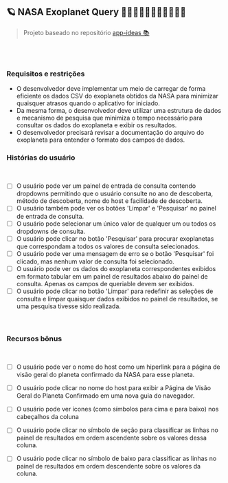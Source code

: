 ## 🪐 NASA Exoplanet Query 🚀🚀👨🏿‍🚀👩🏻‍🚀👨🏻‍🚀

> Projeto baseado no repositório [app-ideas 📚](https://github.com/florinpop17/app-ideas/blob/master/Projects/3-Advanced/NASA-Exoplanet-Query.md)

<br><br>

### Requisitos e restrições
- O desenvolvedor deve implementar um meio de carregar de forma eficiente os dados CSV do exoplaneta obtidos da NASA para minimizar quaisquer atrasos quando o aplicativo for iniciado.
- Da mesma forma, o desenvolvedor deve utilizar uma estrutura de dados e mecanismo de pesquisa que minimiza o tempo necessário para consultar os dados do exoplaneta e exibir os resultados.
- O desenvolvedor precisará revisar a documentação do arquivo do exoplaneta para entender o formato dos campos de dados.

### Histórias do usuário
<br>

- [ ] O usuário pode ver um painel de entrada de consulta contendo dropdowns permitindo que o usuário consulte no ano de descoberta, método de descoberta, nome do host e facilidade de descoberta.
- [ ] O usuário também pode ver os botões 'Limpar' e 'Pesquisar' no painel de entrada de consulta.
- [ ] O usuário pode selecionar um único valor de qualquer um ou todos os dropdowns de consulta.
- [ ] O usuário pode clicar no botão 'Pesquisar' para procurar exoplanetas que correspondam a todos os valores de consulta selecionados.
- [ ] O usuário pode ver uma mensagem de erro se o botão 'Pesquisar' foi clicado, mas nenhum valor de consulta foi selecionado.
- [ ] O usuário pode ver os dados do exoplaneta correspondentes exibidos em formato tabular em um painel de resultados abaixo do painel de consulta. Apenas os campos de queriable devem ser exibidos.
- [ ] O usuário pode clicar no botão 'Limpar' para redefinir as seleções de consulta e limpar quaisquer dados exibidos no painel de resultados, se uma pesquisa tivesse sido realizada.
<br><br><br>

### Recursos bônus
<br>

- [ ] O usuário pode ver o nome do host como um hiperlink para a página de visão geral do planeta confirmado da NASA para esse planeta.
- [ ] O usuário pode clicar no nome do host para exibir a Página de Visão Geral do Planeta Confirmado em uma nova guia do navegador.
- [ ] O usuário pode ver ícones (como símbolos para cima e para baixo) nos cabeçalhos da coluna
- [ ] O usuário pode clicar no símbolo de seção para classificar as linhas no painel de resultados em ordem ascendente sobre os valores dessa coluna.
- [ ]  O usuário pode clicar no símbolo de baixo para classificar as linhas no painel de resultados em ordem descendente sobre os valores da coluna.

